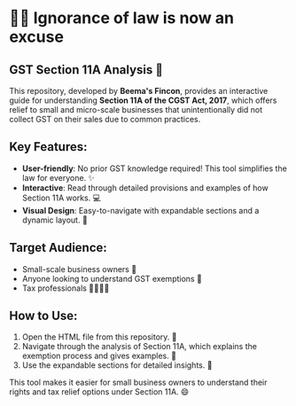 # 👨‍⚖️ Ignorance of law is now an excuse 

## GST Section 11A Analysis 📜

This repository, developed by **Beema's Fincon**, provides an interactive guide for understanding **Section 11A of the CGST Act, 2017**, which offers relief to small and micro-scale businesses that unintentionally did not collect GST on their sales due to common practices.

## Key Features:
* **User-friendly**: No prior GST knowledge required! This tool simplifies the law for everyone. ✨
* **Interactive**: Read through detailed provisions and examples of how Section 11A works. 💻
* **Visual Design**: Easy-to-navigate with expandable sections and a dynamic layout. 🎨

## Target Audience:
* Small-scale business owners 🏪
* Anyone looking to understand GST exemptions 🧐
* Tax professionals 👩‍💼👨‍💼

## How to Use:
1. Open the HTML file from this repository. 📂
2. Navigate through the analysis of Section 11A, which explains the exemption process and gives examples. 📝
3. Use the expandable sections for detailed insights. 🧐

This tool makes it easier for small business owners to understand their rights and tax relief options under Section 11A. 😄
